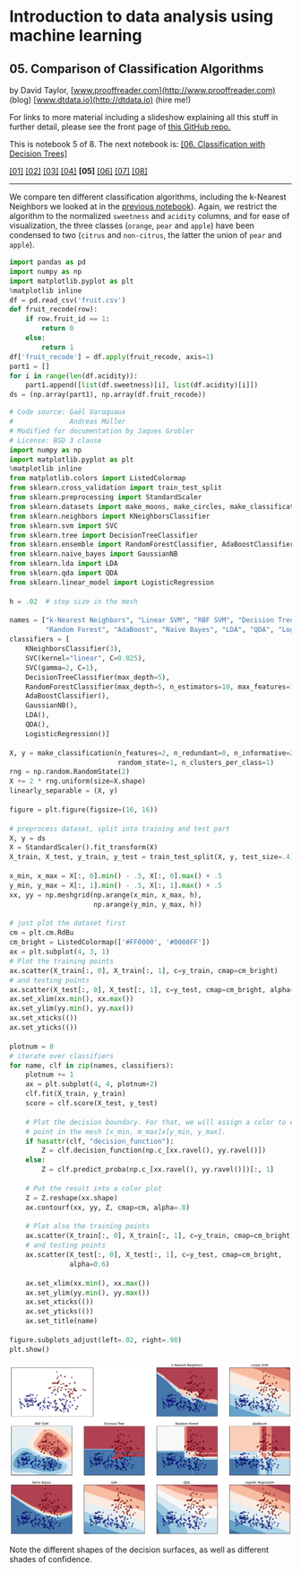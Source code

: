 
# Introduction to data analysis using machine learning #

## 05. Comparison of Classification Algorithms ##

by David Taylor, [www.prooffreader.com](http://www.prooffreader.com) (blog) [www.dtdata.io](http://dtdata.io) (hire me!)

For links to more material including a slideshow explaining all this stuff in further detail, please see the front page of [this GitHub repo.](https://github.com/Prooffreader/intro_machine_learning)

This is notebook 5 of 8. The next notebook is: [[06. Classification with Decision Trees]](http://nbviewer.ipython.org/github/Prooffreader/intro_machine_learning/blob/master/06_Classification_Decision_Trees.ipynb)

[[01]](http://nbviewer.ipython.org/github/Prooffreader/intro_machine_learning/blob/master/01_The_Dataset.ipynb) [[02]](http://nbviewer.ipython.org/github/Prooffreader/intro_machine_learning/blob/master/02_Clustering_KMeans.ipynb) [[03]](http://nbviewer.ipython.org/github/Prooffreader/intro_machine_learning/blob/master/03_Clustering_OtherAlgos.ipynb) [[04]](http://nbviewer.ipython.org/github/Prooffreader/intro_machine_learning/blob/master/04_Classification_kNN.ipynb) **[05]** [[06]](http://nbviewer.ipython.org/github/Prooffreader/intro_machine_learning/blob/master/06_Classification_Decision_Trees.ipynb) [[07]](http://nbviewer.ipython.org/github/Prooffreader/intro_machine_learning/blob/master/07_Classification_Random_Forest.ipynb) [[08]](http://nbviewer.ipython.org/github/Prooffreader/intro_machine_learning/blob/master/08_Dimensionality_Reduction.ipynb)

***

We compare ten different classification algorithms, including the k-Nearest Neighbors we looked at in the [previous notebook](http://nbviewer.ipython.org/github/Prooffreader/intro_machine_learning/blob/master/04_Classification_kNN.ipynb)). Again, we restrict the algorithm to the normalized ``sweetness`` and ``acidity`` columns, and for ease of visualization, the three classes (``orange``, ``pear`` and ``apple``) have been condensed to two (``citrus`` and ``non-citrus``, the latter the union of ``pear`` and ``apple``).


```python
import pandas as pd
import numpy as np
import matplotlib.pyplot as plt
%matplotlib inline
df = pd.read_csv('fruit.csv')
def fruit_recode(row):
    if row.fruit_id == 1:
        return 0
    else:
        return 1
df['fruit_recode'] = df.apply(fruit_recode, axis=1)
part1 = []
for i in range(len(df.acidity)):
    part1.append([list(df.sweetness)[i], list(df.acidity)[i]])
ds = (np.array(part1), np.array(df.fruit_recode))
```


```python
# Code source: Gaël Varoquaux
#              Andreas Müller
# Modified for documentation by Jaques Grobler
# License: BSD 3 clause
import numpy as np
import matplotlib.pyplot as plt
%matplotlib inline
from matplotlib.colors import ListedColormap
from sklearn.cross_validation import train_test_split
from sklearn.preprocessing import StandardScaler
from sklearn.datasets import make_moons, make_circles, make_classification
from sklearn.neighbors import KNeighborsClassifier
from sklearn.svm import SVC
from sklearn.tree import DecisionTreeClassifier
from sklearn.ensemble import RandomForestClassifier, AdaBoostClassifier
from sklearn.naive_bayes import GaussianNB
from sklearn.lda import LDA
from sklearn.qda import QDA
from sklearn.linear_model import LogisticRegression

h = .02  # step size in the mesh

names = ["k-Nearest Neighbors", "Linear SVM", "RBF SVM", "Decision Tree",
         "Random Forest", "AdaBoost", "Naive Bayes", "LDA", "QDA", "Logistic Regression"]
classifiers = [
    KNeighborsClassifier(3),
    SVC(kernel="linear", C=0.025),
    SVC(gamma=2, C=1),
    DecisionTreeClassifier(max_depth=5),
    RandomForestClassifier(max_depth=5, n_estimators=10, max_features=1),
    AdaBoostClassifier(),
    GaussianNB(),
    LDA(),
    QDA(),
    LogisticRegression()]

X, y = make_classification(n_features=2, n_redundant=0, n_informative=2,
                           random_state=1, n_clusters_per_class=1)
rng = np.random.RandomState(2)
X += 2 * rng.uniform(size=X.shape)
linearly_separable = (X, y)

figure = plt.figure(figsize=(16, 16))

# preprocess dataset, split into training and test part
X, y = ds
X = StandardScaler().fit_transform(X)
X_train, X_test, y_train, y_test = train_test_split(X, y, test_size=.4)

x_min, x_max = X[:, 0].min() - .5, X[:, 0].max() + .5
y_min, y_max = X[:, 1].min() - .5, X[:, 1].max() + .5
xx, yy = np.meshgrid(np.arange(x_min, x_max, h),
                     np.arange(y_min, y_max, h))

# just plot the dataset first
cm = plt.cm.RdBu
cm_bright = ListedColormap(['#FF0000', '#0000FF'])
ax = plt.subplot(4, 3, 1)
# Plot the training points
ax.scatter(X_train[:, 0], X_train[:, 1], c=y_train, cmap=cm_bright)
# and testing points
ax.scatter(X_test[:, 0], X_test[:, 1], c=y_test, cmap=cm_bright, alpha=0.6)
ax.set_xlim(xx.min(), xx.max())
ax.set_ylim(yy.min(), yy.max())
ax.set_xticks(())
ax.set_yticks(())

plotnum = 0
# iterate over classifiers
for name, clf in zip(names, classifiers):
    plotnum += 1
    ax = plt.subplot(4, 4, plotnum+2)
    clf.fit(X_train, y_train)
    score = clf.score(X_test, y_test)

    # Plot the decision boundary. For that, we will assign a color to each
    # point in the mesh [x_min, m_max]x[y_min, y_max].
    if hasattr(clf, "decision_function"):
        Z = clf.decision_function(np.c_[xx.ravel(), yy.ravel()])
    else:
        Z = clf.predict_proba(np.c_[xx.ravel(), yy.ravel()])[:, 1]

    # Put the result into a color plot
    Z = Z.reshape(xx.shape)
    ax.contourf(xx, yy, Z, cmap=cm, alpha=.8)

    # Plot also the training points
    ax.scatter(X_train[:, 0], X_train[:, 1], c=y_train, cmap=cm_bright)
    # and testing points
    ax.scatter(X_test[:, 0], X_test[:, 1], c=y_test, cmap=cm_bright,
               alpha=0.6)

    ax.set_xlim(xx.min(), xx.max())
    ax.set_ylim(yy.min(), yy.max())
    ax.set_xticks(())
    ax.set_yticks(())
    ax.set_title(name)

figure.subplots_adjust(left=.02, right=.98)
plt.show()
```


![png](output_2_0.png)


Note the different shapes of the decision surfaces, as well as different shades of confidence.
